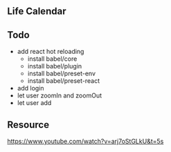 ## Life Calendar

## Todo

- add react hot reloading
    - install babel/core
    - install babel/plugin
    - install babel/preset-env
    - install babel/preset-react
- add login
- let user zoomIn and zoomOut
- let user add

## Resource

<https://www.youtube.com/watch?v=arj7oStGLkU&t=5s>
